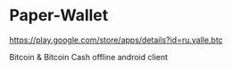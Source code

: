 Paper-Wallet
============

https://play.google.com/store/apps/details?id=ru.valle.btc

Bitcoin & Bitcoin Cash offline android client
